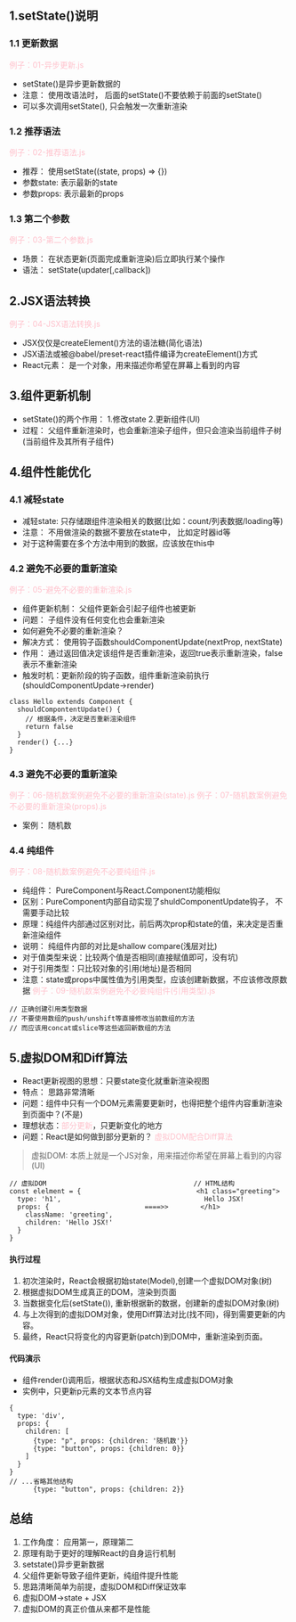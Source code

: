## 1.setState()说明
### 1.1 更新数据
<font color=pink>例子：01-异步更新.js</font>

* setState()是异步更新数据的
* 注意： 使用改语法时， 后面的setState()不要依赖于前面的setState()
* 可以多次调用setState(), 只会触发一次重新渲染
### 1.2 推荐语法
<font color=pink>例子：02-推荐语法.js</font>

* 推荐： 使用setState((state, props) => {})
* 参数state: 表示最新的state
* 参数props: 表示最新的props
### 1.3 第二个参数
<font color=pink>例子：03-第二个参数.js</font>

* 场景： 在状态更新(页面完成重新渲染)后立即执行某个操作
* 语法： setState(updater[,callback])
## 2.JSX语法转换
<font color=pink>例子：04-JSX语法转换.js</font>

* JSX仅仅是createElement()方法的语法糖(简化语法)
* JSX语法或被@babel/preset-react插件编译为createElement()方式
* React元素： 是一个对象，用来描述你希望在屏幕上看到的内容

## 3.组件更新机制
* setState()的两个作用： 1.修改state 2.更新组件(UI)
* 过程： 父组件重新渲染时，也会重新渲染子组件，但只会渲染当前组件子树(当前组件及其所有子组件)
## 4.组件性能优化
### 4.1 减轻state
* 减轻state: 只存储跟组件渲染相关的数据(比如：count/列表数据/loading等)
* 注意： 不用做渲染的数据不要放在state中， 比如定时器id等
* 对于这种需要在多个方法中用到的数据，应该放在this中
### 4.2 避免不必要的重新渲染
<font color=pink>例子：05-避免不必要的重新渲染.js</font>
* 组件更新机制： 父组件更新会引起子组件也被更新
* 问题： 子组件没有任何变化也会重新渲染
* 如何避免不必要的重新渲染？
* 解决方式： 使用钩子函数shouldComponentUpdate(nextProp, nextState)
* 作用： 通过返回值决定该组件是否重新渲染，返回true表示重新渲染，false表示不重新渲染
* 触发时机：更新阶段的钩子函数，组件重新渲染前执行(shouldComponentUpdate->render)
```
class Hello extends Component {
  shouldCompontentUpdate() {
    // 根据条件，决定是否重新渲染组件
    return false
  }
  render() {...}
}
```

### 4.3 避免不必要的重新渲染
<font color=pink>例子：06-随机数案例避免不必要的重新渲染(state).js</font>
<font color=pink>例子：07-随机数案例避免不必要的重新渲染(props).js</font>
* 案例： 随机数

### 4.4 纯组件
<font color=pink>例子：08-随机数案例避免不必要纯组件.js</font>

* 纯组件： PureComponent与React.Component功能相似
* 区别：PureComponent内部自动实现了shuldComponentUpdate钩子， 不需要手动比较
* 原理：纯组件内部通过区别对比，前后两次prop和state的值，来决定是否重新渲染组件
* 说明： 纯组件内部的对比是shallow compare(浅层对比)
* 对于值类型来说：比较两个值是否相同(直接赋值即可，没有坑)
* 对于引用类型：只比较对象的引用(地址)是否相同
* 注意：state或props中属性值为引用类型，应该创建新数据，不应该修改原数据
<font color=pink>例子：09-随机数案例避免不必要纯组件(引用类型).js</font>
```
// 正确创建引用类型数据
// 不要使用数组的push/unshift等直接修改当前数组的方法
// 而应该用concat或slice等这些返回新数组的方法
```

## 5.虚拟DOM和Diff算法
* React更新视图的思想：只要state变化就重新渲染视图
* 特点： 思路非常清晰
* 问题：组件中只有一个DOM元素需要更新时，也得把整个组件内容重新渲染到页面中？(不是)
* 理想状态：<font color=pink>部分更新</font>，只更新变化的地方
* 问题：React是如何做到部分更新的？ <font color=pink>虚拟DOM配合Diff算法</font>
> 虚拟DOM: 本质上就是一个JS对象，用来描述你希望在屏幕上看到的内容(UI)
```
// 虚拟DOM                                     // HTML结构
const elelment = {                             <h1 class="greeting">
  type: 'h1',                                    Hello JSX!
  props: {                        ====>>        </h1>
    className: 'greeting',
    children: 'Hello JSX!'
  }
}
```
#### 执行过程
1. 初次渲染时，React会根据初始state(Model),创建一个虚拟DOM对象(树)
2. 根据虚拟DOM生成真正的DOM，渲染到页面
3. 当数据变化后(setState()), 重新根据新的数据，创建新的虚拟DOM对象(树)
4. 与上次得到的虚拟DOM对象，使用Diff算法对比(找不同)，得到需要更新的内容。
5. 最终，React只将变化的内容更新(patch)到DOM中，重新渲染到页面。
#### 代码演示
* 组件render()调用后，根据状态和JSX结构生成虚拟DOM对象
* 实例中，只更新p元素的文本节点内容
```
{
  type: 'div',
  props: {
    children: [
      {type: "p", props: {children: '随机数'}}
      {type: "button", props: {children: 0}}
    ]
  }
}
// ...省略其他结构
      {type: "button", props: {children: 2}}
```
## 总结
1. 工作角度： 应用第一，原理第二
2. 原理有助于更好的理解React的自身运行机制
3. setstate()异步更新数据
4. 父组件更新导致子组件更新，纯组件提升性能
5. 思路清晰简单为前提，虚拟DOM和Diff保证效率
6. 虚拟DOM->state + JSX
7. 虚拟DOM的真正价值从来都不是性能